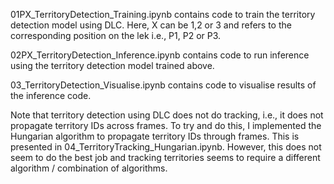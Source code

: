 01PX_TerritoryDetection_Training.ipynb contains code to train the territory detection model using DLC.
Here, X can be 1,2 or 3 and refers to the corresponding position on the lek i.e., P1, P2 or P3.

02PX_TerritoryDetection_Inference.ipynb contains code to run inference using the territory detection model trained above.

03_TerritoryDetection_Visualise.ipynb contains code to visualise results of the inference code.

Note that territory detection using DLC does not do tracking, i.e., it does not propagate territory IDs across frames. To try and do this, I implemented the Hungarian algorithm to propagate territory IDs through frames. This is presented in 04_TerritoryTracking_Hungarian.ipynb. However, this does not seem to do the best job and tracking territories seems to require a different algorithm / combination of algorithms.
